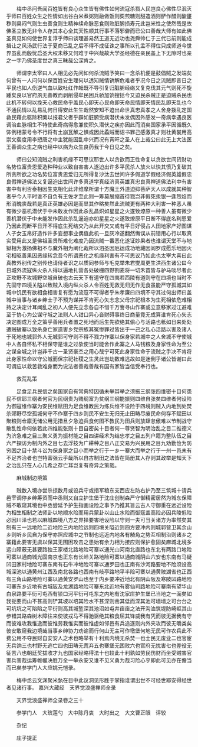<!-- { "loadSidebar": true } -->
　　梅中丞问吾闻百姓皆有良心众生皆有佛性如何流寇杀戮人民岂良心佛性尽泯灭乎师曰百姓众生之性情如出谷白米煮粥则融做饭则耎煎糖则甜造酒则酽作醋则酸壅秽则臭闷气则生虫善食则生精神续命脉恶食则败脏腑损寿元此岂米性之使然哉是故佛圣立教无非令人存其本心全其天性顺其行事不落邪僻而已公曰善哉大师有如此佛圣真见如何使世界复淳乎师曰谈理甚易然王道无近功也尧舜帅仁于三代已前则能成揖让之风汤武行法于夏商已乱之后不得不成征诛之事所以孔孟不得位只成师道今世界虽乱而殷忧启圣大权未移又何难于中兴哉故大学圣经德在亲民盖上下无隙时也亲之一字乃佛圣度世之真三昧哉公深肯之。

　　师谓李太宰曰人人相见必先问如何杀流贼予笑曰一念杀机便是鼓倡贼之发端矣何曾有一人问何以保百姓安生理何以透知贼情销解危难者乎况今日之流贼即昔日之平民也如人伤逆气血以致吐红作衄既不导引复归脏腑经络又复克伐其元气则死不旋踵矣良以官府夙无善教而剥削侵牟民困兵骄加饷搜括今又迫民杀贼正是迫贼杀民也此机不转何以挽天心救民命乎盖民心即天心民命即天命民情即天情民乱即天乱也今不通民情以乱易乱何日得安此生生哉然安知不迫出命世真忠真孝之人舍身拨乱定国救民藉此驱除积獘以报君父者乎辟如脏腑受病潜伏未发偶因外感发一奇病幸遇良医调治血脉相生不特使此奇病得愈兼使积久潜伏之疾亦因此而消矣国家承平因循既久饰例相蒙号令不行将有土崩瓦解之惧或因此蟊贼而诏书罪己感激真才则杜黄裳用高崇文裴度用李愬唐之中主犹能因乱中兴而况有宵旰之圣人在上哉公曰此无上大法医王善调众生之病也经中以病为众生良药我于今日见之矣。

　　师曰公知流贼之利害机缘不可思议耶世人以贪欲而正性命复以贪欲世间货财功名势位富贵恩爱造种种业以致自害害人遂迫出许多平民杀人放火以快其愤乃复破其所贪所欲之功名势位富贵恩爱归无所得复沙汰去世间许多假道学假经济假英雄假忠良假禅道佛法又复逼迫出世间许多真道学真经济真英雄真忠良真禅道佛法利中有害害中有利否泰相因生克相化此非维摩所谓十方魔王外道迫抑菩萨天人以成就其种智者乎今人平时谁不自负有王佐才至此则一筹莫展缩首待戮岂非假死汞银一逢烈焰而形消魄丧哉若是真正英雄必因是而显其作略矣然此流贼更有两种大利害一种恶人虽有微少恶机潜伏于中未敢发作因此杀乱昌炽如星星之火遂致燎原一种善人虽有微少善机潜伏于中未能发作因此杀乱逼迫亦如星星之火遂致燎原平日断不得底名利恩爱乃因此而断平日开不得底生死结交乃从此开交又或有平日好侵占人田地家产好图谋人子女玉帛好造作许多妄想事业偶值此机一旦灰冷遂翻然悔误从前错用心行以取真实受用此又是佛祖圣贤所难化难度乃因流贼一番恶化遂证妙果者也谁谓天堂不与地狱相为激扬佛祖不与魔外相为阐化哉所以泗圣因厄运成功地藏因阎罗成愿乐地因火宅相驱善果因恶缘转念吾今所谓恶化之机缘利害有不可思议乃如此也太宰大喜曰此真教外别传之别传也请侍者识之以质同参师与毛克举朱君燮周更生洪西生诸公曰今日城外流寇纵火杀人得以遍地扎营各处破栅四野割麦将一切禾苗皆与驴马啖尽者此正攻野不攻城野空城自破也古云天下有道守在四夷若西陵有道则守在四境也当时不先固守四境关隘以致贼入境内纵火杀人令百姓无救无归无作无食虽能严守孤城其如城中饥民有欲相食相害复有愿为流寇不可得者乎朱孝廉曰四境不守其过何出师曰盖城中当事与诸乡绅士子不预为谋并不肯死心矢志念父母宗祀根本为生死相依危难相持之决定计耳闻乱之初人人便先立念各自不惜千万訾寻山作寨或立意移家过江避难至于协心为公谋守城之法则人人钳口异心吝财碍事终日商量竟无成算谁肯死心矢志决定图成万全之策乎善用兵者置之死地而后生先欲绝其偷心与活路也秪如日来处处遭贼破寨以致杀身亡家遗害乡党宗族其冤惨罪过皆出于一己之私心活路以害及诸人于死地也城郭外人无城郭可守则不得不戮力作寨以保身家若城中之人舍城不守使城中人各自怀私不相保守是谁之过欤使当时能舍作此寨之人马钱粮及身家性命为至公之谋全城之计岂非千古一圣贤豪杰之用心哉宁可死此身家性命于流贼之手决不肯将此身家性命以守公城而保宗祀社稷之生灵此岂劫数难逃故如是迷倒乎诸公皆谢曰此可谓应以救苦救难身而为说法者善哉善哉有国有家皆当信受奉行也。

　　救荒乱策

　　足食足兵民信之矣国家自有常典特因循未举耳举之须振三纲张四维密十目何患民不信耶三纲者何官为民纲贵为贱纲富为贫纲三纲能振则四维自张矣四维者何设险为御寇维作寨为安民维赋田为足食维教民为练兵维不设险于四境则贼入内地到处焚杀郊野尽空孤城何守不作寨于四乡则民不安生无归无止田畴尽废民命何存不赋田以聚粮则仓廪无储公用无措旦夕急迫兵食何图不教民为田兵则放肆怠傲难以节制战守散乱性命何依若此四维能张则十目自密矣十目者何一尊贤智为明治乱之目二推德义为济急难之目三聚义勇为振材能之目四讲经术为结忠孝之目五列户籍为整队伍之目六严探访为制内外之目七去浮技为广耕种之目八正交易为兴民用之目九劝勤俭为防穷困之目十禁斗讼为保身家之目小而举之行于一乡一寨大而举之行于一州一邑未有不足齐治者也岂特富强云乎哉所以自古制田之法皆在简册其人存则其政举是知天下之治乱只在人心几希之存亡耳岂复有奇异之策哉。

　　麻城制边境策

　　贼数入境亦尝杀掠数月或设兵守或措军粮东支西应左防右护乃至三筑城十请兵邑宰调停乡绅筹资而中丞则又自立护生堡于沈庄创制森严守御精密居然为城东保障贼不敢窥其境也中丞尝延予护生指画设险之事予乃推其旨云古人守御重在远近设险为相生相制之法师卦以地顺水险而用兵蒙卦以山止水险而御寇盖高险必因兵陵低险必因川泽也若以麻城四境八方之界择要害地设险以守则一夫可当关诸方为率然矣其制有三一远地险二近地险三内地险远则四境关隘近则四方要冲内则城郭营卫其余山乡则听乡民自为保守亦照应城中之节制也远近内地各有觭角之势互相制治则诸乡之寨籍此要害无虞以保其无围困攻击之患始有余力相为接应则保护愈固矣麻城北境多远山障蔽无甚要路独王家楼北路地险可寨以通光山河南北直路也东北有两路口地险可寨以通商城光固南京也正东有长岭关路地险可寨以通商城阴山六安也东南有马疑凹田家村地险可寨东南有石牛冲地险可寨以通罗田也正南有沙河路要地不险须设高城深池以通黄州江西及南北各路也西南有岐亭路地平半险可寨以通黄陂湖省也正西有三角山路地险可寨以通黄安罗山也至于内乡要冲近地北有阴山阪及寒陂凹路地险可寨东乡近地有古城阪及龙湖路地险可寨东北近地有雾仙司路地险可寨南有望华山白泉路要平衍可屯西有锁口河平衍可屯东之内地有沈家庄护生堡已当地之一面矣如我扼要而山不甚高则铲其坡以培其险水不甚深则凿其低而深其池可墙墙之可台台之可坑坑之可陷陷之平衍则高其城堑深其池沼如屯井亩亩之法开沟洫筑堤防崎岖其山参错其路森树木障往来使彼戎马不得驰驱绝其粮食屈其锋威我有凭而彼无据我有守而彼难攻我惟逸而彼惟劳我惟实而彼惟虚如邻邑有兵追逐则内外夹攻而彼无嚼类矣彼安敢窥我边境哉当事乡绅协力劝谕而行何山无主可作墩堡何地无民可作农兵此不费公用不夺民财自安安人之术也略举有十利焉内境无杀焚一也士民无废业二也官宦无兵饷三也村野无逃亡四也田畴无荒弃五也寨堡无困败六也官府无扰害七也差役无征苦八也朝廷奖拔收才九也国家经略得法十也较此十利孰如劳民伤财而坐受贼害官害兵害哉运筹帷幄决胜万全一举永安又谁不见义勇为哉习险心亨即此可见亦在儋当而已矣参学门人大应姚元恺录。

　　梅中丞云文渊聚米埶在目中此议洞见形胜于掌指谁谓出世不可经世耶安得经世者见诸行事。
嘉兴大藏经　天界觉浪盛禅师全录


　　天界觉浪盛禅师全录卷之三十

　　参学门人　大瑸莲勺　大中陈丹衷　大时出之　大文曹正眼　评较

　　杂纪

　　庄子提正

